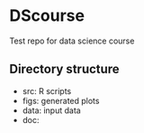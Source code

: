 # DScourse
Test repo for data science course

## Directory structure
* src: R scripts
* figs: generated plots
* data: input data
* doc: 